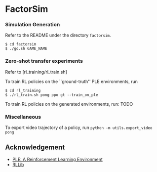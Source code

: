# FactorSim

### Simulation Generation
Refer to the README under the directory `factorsim`.
```
$ cd factorsim
$ ./go.sh GAME_NAME
```

### Zero-shot transfer experiments 
Refer to [rl_training/rl_train.sh]

To train RL policies on the ``ground-truth'' PLE environments, run 
```
$ cd rl_training
$ ./rl_train.sh pong ppo gt --train_on_ple
```

To train RL policies on the generated environments, run:
TODO

### Miscellaneous
To export video trajectory of a policy, run 
`python -m utils.export_video pong`


## Acknowledgement
- [PLE: A Reinforcement Learning Environment](https://pygame-learning-environment.readthedocs.io/en/latest/)
- [RLLib](https://docs.ray.io/en/latest/rllib/index.html)